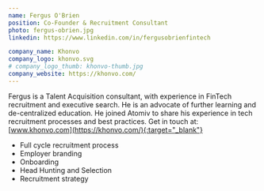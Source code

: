 ```yaml
---
name: Fergus O'Brien
position: Co-Founder & Recruitment Consultant 
photo: fergus-obrien.jpg
linkedin: https://www.linkedin.com/in/fergusobrienfintech

company_name: Khonvo
company_logo: khonvo.svg
# company_logo_thumb: khonvo-thumb.jpg
company_website: https://khonvo.com/ 
---
```

Fergus is a Talent Acquisition consultant, with experience in FinTech recruitment and executive search. He is an advocate of further learning and de-centralized education. He joined Atomiv to share his experience in tech recruitment processes and best practices. Get in touch at: [www.khonvo.com](https://khonvo.com/){:target="_blank"}

<!-- <a href="http://example.com/" target="_blank">www</a> -->


* Full cycle recruitment process
* Employer branding
* Onboarding
* Head Hunting and Selection
* Recruitment strategy

<!-- * Full cycle recruitment tasks, recruitment process
* Coordinating end-to-end hiring process
* Employer branding (activities), Branding campaigns
* Onboarding and mentoring new team members .. Employee mentoring, training and assessment
* Recruitment
* Head Hunting, selection and recruitment, CV screening
* Implement recruiting strategy
* Promoting client brands -->

